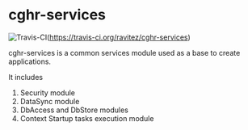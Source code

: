 cghr-services
=============
![Travis-CI](https://travis-ci.org/ravitez/cghr-services.png?branch=master)(https://travis-ci.org/ravitez/cghr-services)

cghr-services is a common services module used as a base to create applications.  

It includes

1. Security module
2. DataSync module
3. DbAccess and DbStore modules
4. Context Startup tasks execution module
